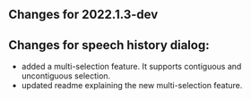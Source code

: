 ## Changes for 2022.1.3-dev ##
## Changes for speech history dialog:

* added a multi-selection feature. It supports contiguous and uncontiguous selection.
* updated readme explaining the new multi-selection feature.
